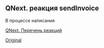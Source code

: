 ## QNext. реакция sendInvoice

В процессе написания



[QNext. Перечень реакций](/docs-test/_export/reactions)
  
[Original](https://telegra.ph/QNext-admin-reaction-sendInvoice-05-09)